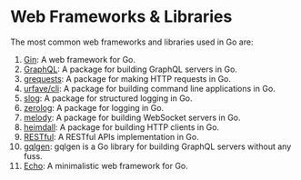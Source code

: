 # Web Frameworks & Libraries

The most common web frameworks and libraries used in Go are:

01. [Gin](gin/README.md): A web framework for Go.
02. [GraphQL](graphql/README.md): A package for building GraphQL servers in Go.
03. [grequests](grequests/README.md): A package for making HTTP requests in Go.
04. [urfave/cli](urfave_cli/README.md): A package for building command line applications in Go.
05. [slog](slog/README.md): A package for structured logging in Go.
06. [zerolog](zerolog/README.md): A package for logging in Go.
07. [melody](melody/README.md): A package for building WebSocket servers in Go.
08. [heimdall](heimdall/README.md): A package for building HTTP clients in Go.
09. [RESTful](restful/README.md): A RESTful APIs implementation in Go.
10. [gqlgen](gqlgen/README.md): gqlgen is a Go library for building GraphQL servers without any fuss.
11. [Echo](echo/README.md): A minimalistic web framework for Go.
